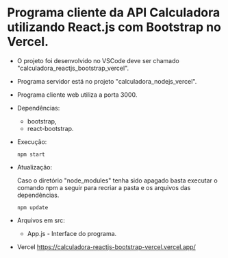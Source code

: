 # Programa cliente da API Calculadora utilizando React.js com Bootstrap no Vercel.

- O projeto foi desenvolvido no VSCode deve ser chamado "calculadora_reactjs_bootstrap_vercel".
- Programa servidor está no projeto "calculadora_nodejs_vercel".
- Programa cliente web utiliza a porta 3000.

- Dependências:    
    - bootstrap,
    - react-bootstrap.

- Execução:    
   <pre><code>npm start</code></pre>
   
- Atualização:

   Caso o diretório "node_modules" tenha sido apagado basta executar o comando npm a seguir para recriar a pasta e os arquivos das dependências.
   <pre><code>npm update</code></pre>

- Arquivos em src:
   - App.js - Interface do programa.

- Vercel
   https://calculadora-reactjs-bootstrap-vercel.vercel.app/